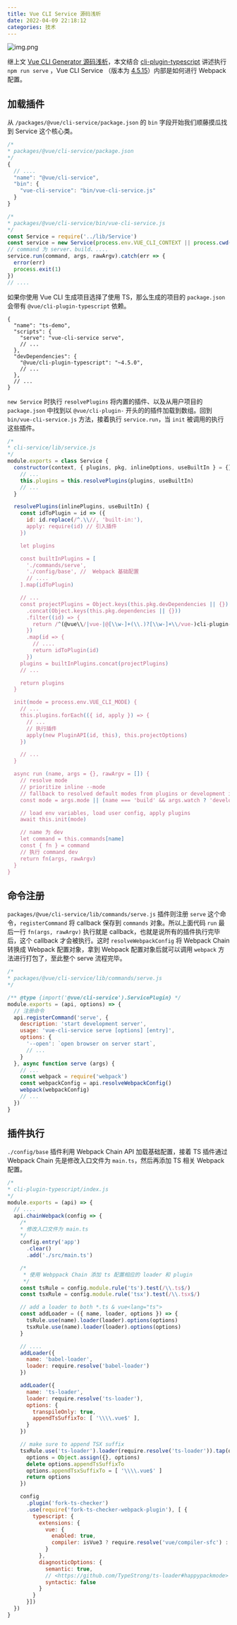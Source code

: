 ```yaml
---
title: Vue CLI Service 源码浅析
date: 2022-04-09 22:18:12
categories: 技术
---
```


![img.png](/images/vue-cli-service-analysis/img.png)

继上文 [Vue CLI Generator 源码浅析](https://yejinzhan.gitee.io/2022/03/30/vue-cli-generator-analysis/)，本文结合 [cli-plugin-typescript](https://github.com/vuejs/vue-cli/tree/v4.5.15/packages/%40vue/cli-plugin-typescript) 讲述执行 `npm run serve` ，Vue CLI Service （版本为 [4.5.15](https://github.com/vuejs/vue-cli/tree/v4.5.15)）内部是如何进行 Webpack 配置。

## 加载插件
从 `/packages/@vue/cli-service/package.json` 的 `bin` 字段开始我们顺藤摸瓜找到 Service 这个核心类。

```js
/*
* packages/@vue/cli-service/package.json
*/
{
  // ....
  "name": "@vue/cli-service",
  "bin": {
    "vue-cli-service": "bin/vue-cli-service.js"
  }
}

/*
* packages/@vue/cli-service/bin/vue-cli-service.js
*/
const Service = require('../lib/Service')
const service = new Service(process.env.VUE_CLI_CONTEXT || process.cwd())
// command 为 server、build、....
service.run(command, args, rawArgv).catch(err => {
  error(err)
  process.exit(1)
})
// ....
```

如果你使用 Vue CLI 生成项目选择了使用 TS，那么生成的项目的 `package.json` 会带有 `@vue/cli-plugin-typescript` 依赖。

```json5
{
  "name": "ts-demo",
  "scripts": {
    "serve": "vue-cli-service serve",
    // ...
  },
  "devDependencies": {
    "@vue/cli-plugin-typescript": "~4.5.0",
    // ...
  },
  // ...
}
```

`new Service` 时执行 `resolvePlugins` 将内置的插件、以及从用户项目的 `package.json` 中找到以 `@vue/cli-plugin-` 开头的的插件加载到数组。回到 `bin/vue-cli-service.js` 方法，接着执行 `service.run`，当 `init` 被调用的执行这些插件。

```js
/*
* cli-service/lib/service.js
*/
module.exports = class Service {
  constructor(context, { plugins, pkg, inlineOptions, useBuiltIn } = {}) {
    // ...
    this.plugins = this.resolvePlugins(plugins, useBuiltIn)
    // ...
  }

  resolvePlugins(inlinePlugins, useBuiltIn) {
    const idToPlugin = id => ({
      id: id.replace(/^.\\//, 'built-in:'),
      apply: require(id) // 引入插件
    })

    let plugins

    const builtInPlugins = [
      './commands/serve',
      './config/base', //  Webpack 基础配置
      // ....
    ].map(idToPlugin)

    // ...
    const projectPlugins = Object.keys(this.pkg.devDependencies || {})
      .concat(Object.keys(this.pkg.dependencies || {}))
      .filter((id) => {
        return /^(@vue\\/|vue-|@[\\w-]+(\\.)?[\\w-]+\\/vue-)cli-plugin-/.test(id)
      })
      .map(id => {
        // ....
        return idToPlugin(id)
      })
    plugins = builtInPlugins.concat(projectPlugins)
    // ...

    return plugins
  }

  init(mode = process.env.VUE_CLI_MODE) {
    // ...
    this.plugins.forEach(({ id, apply }) => {
      // ...
      // 执行插件
      apply(new PluginAPI(id, this), this.projectOptions)
    })

    // ...
  }

  async run (name, args = {}, rawArgv = []) {
    // resolve mode
    // prioritize inline --mode
    // fallback to resolved default modes from plugins or development if --watch is defined
    const mode = args.mode || (name === 'build' && args.watch ? 'development' : this.modes[name])

    // load env variables, load user config, apply plugins
    await this.init(mode)

    // name 为 dev
    let command = this.commands[name]
    const { fn } = command
    // 执行 command dev
    return fn(args, rawArgv)
  }
}
```

## 命令注册
`packages/@vue/cli-service/lib/commands/serve.js` 插件则注册 `serve` 这个命令，`registerCommand` 将 callback 保存到 `commands` 对象。所以上面代码 `run` 最后一行 `fn(args, rawArgv)` 执行就是 callback，也就是说所有的插件执行完毕后，这个 callback 才会被执行。这时 `resolveWebpackConfig` 将 Webpack Chain 转换成 Webpack 配置对象，拿到 Webpack 配置对象后就可以调用 `webpack` 方法进行打包了，至此整个 serve 流程完毕。

```js
/*
* packages/@vue/cli-service/lib/commands/serve.js
*/

/** @type {import('@vue/cli-service').ServicePlugin} */
module.exports = (api, options) => {
  // 注册命令
  api.registerCommand('serve', {
    description: 'start development server',
    usage: 'vue-cli-service serve [options] [entry]',
    options: {
      '--open': `open browser on server start`,
      // ...
    }
  }, async function serve (args) {
    // ...
    const webpack = require('webpack')
    const webpackConfig = api.resolveWebpackConfig()
    webpack(webpackConfig)
    // ...
  })
}
```

## 插件执行

`./config/base` 插件利用 Webpack Chain API 加载基础配置，接着 TS 插件通过 Webpack Chain 先是修改入口文件为 `main.ts`，然后再添加  TS 相关 Webpack 配置。

```js
/*
* cli-plugin-typescript/index.js
*/
module.exports = (api) => {
  // ....
  api.chainWebpack(config => {
    /*
    * 修改入口文件为 main.ts
    */
    config.entry('app')
      .clear()
      .add('./src/main.ts')

    /*
     * 使用 Webppack Chain 添加 ts 配置相应的 loader 和 plugin
     */
    const tsRule = config.module.rule('ts').test(/\\.ts$/)
    const tsxRule = config.module.rule('tsx').test(/\\.tsx$/)

    // add a loader to both *.ts & vue<lang="ts">
    const addLoader = ({ name, loader, options }) => {
      tsRule.use(name).loader(loader).options(options)
      tsxRule.use(name).loader(loader).options(options)
    }

    // ....
    addLoader({
      name: 'babel-loader',
      loader: require.resolve('babel-loader')
    })

    addLoader({
      name: 'ts-loader',
      loader: require.resolve('ts-loader'),
      options: {
        transpileOnly: true,
        appendTsSuffixTo: [ '\\\\.vue$' ],
      }
    })

    // make sure to append TSX suffix
    tsxRule.use('ts-loader').loader(require.resolve('ts-loader')).tap(options => {
      options = Object.assign({}, options)
      delete options.appendTsSuffixTo
      options.appendTsxSuffixTo = [ '\\\\.vue$' ]
      return options
    })

    config
      .plugin('fork-ts-checker')
      .use(require('fork-ts-checker-webpack-plugin'), [ {
        typescript: {
          extensions: {
            vue: {
              enabled: true,
              compiler: isVue3 ? require.resolve('vue/compiler-sfc') : require.resolve('vue-template-compiler')
            }
          },
          diagnosticOptions: {
            semantic: true,
            // <https://github.com/TypeStrong/ts-loader#happypackmode>
            syntactic: false
          }
        }
      }])
  })
}
```

